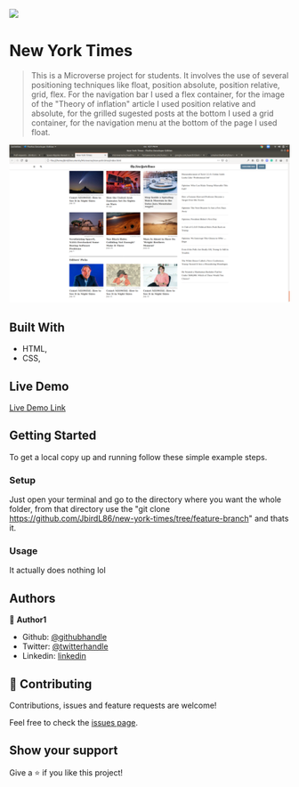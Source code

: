 ![](https://img.shields.io/badge/Microverse-blueviolet)

# New York Times

> This is a Microverse project for students. It involves the use of several positioning techniques like float, position absolute, position relative, grid, flex. For the
  navigation bar I used a flex container, for the image of the "Theory of inflation" article I used position relative and absolute, for the grilled sugested posts at the 
  bottom I used a grid container, for the navigation menu at the bottom of the page I used float.

![screenshot](./assets/images/screenshot.png)

## Built With

- HTML,
- CSS,

## Live Demo

[Live Demo Link](https://rawcdn.githack.com/JbirdL86/new-york-times/tree/feature-branch)


## Getting Started


To get a local copy up and running follow these simple example steps.

### Setup

Just open your terminal and go to the directory where you want the whole folder, from that directory use the "git clone https://github.com/JbirdL86/new-york-times/tree/feature-branch" 
and thats it.

### Usage
It actually does nothing lol


## Authors

👤 **Author1**

- Github: [@githubhandle](https://github.com/JbirdL86)
- Twitter: [@twitterhandle](https://twitter.com/JuanLui06498455)
- Linkedin: [linkedin](https://www.linkedin.com/in/juan-luis-0551921aa/)

## 🤝 Contributing

Contributions, issues and feature requests are welcome!

Feel free to check the [issues page](issues/).

## Show your support

Give a ⭐️ if you like this project! 


